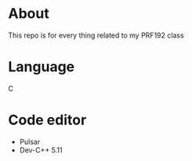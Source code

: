 # About
This repo is for every thing related to my PRF192 class

# Language
C

# Code editor
- Pulsar
- Dev-C++ 5.11
